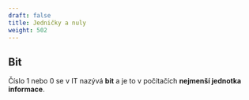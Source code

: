 ```yaml
---
draft: false
title: Jedničky a nuly
weight: 502
---
```


## Bit

Číslo 1 nebo 0 se v IT nazývá **bit** a je to v počítačích **nejmenší jednotka informace**.


